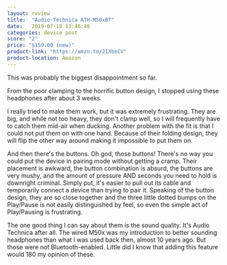 ```yaml
---
layout: review
title:  "Audio-Technica ATH-M50xBT"
date:   2019-07-18 13:46:40
categories: device post
score: "2"
price: "$159.00 (new)"
product-link: "https://amzn.to/2IXbeCV"
product-location: Amazon
---
```

This was probably the biggest disappointment so far. 

From the poor clamping to the horrific button design, I stopped using these headphones after about 3 weeks. 

I really tried to make them work, but it was extremely frustrating. They are big, and while not too heavy, they don't clamp well, so I will frequently have to catch them mid-air when ducking. Another problem with the fit is that I could not put them on with one hand. Because of their folding design, they will flip the other way around making it impossible to put them on. 

And then there's the buttons. Oh god, those buttons! There's no way you could put the device in pairing mode without getting a cramp. Their placement is awkward, the button combination is absurd, the buttons are very mushy, and the amount of pressure AND seconds you need to hold is downright criminal. Simply put, it's easier to pull out its cable and temporarily connect a device than trying to pair it.
Speaking of the button design, they are so close together and the three little dotted bumps on the Play/Pause is not easily distinguished by feel, so even the simple act of Play/Pausing is frustrating.

The one good thing I can say about them is the sound quality. It's Audio Technica after all. The wired M50x was my introduction to better sounding headphones than what I was used back then, almost 10 years ago. But those were not Bluetooth-enabled. Little did I know that adding this feature would 180 my opinion of these.